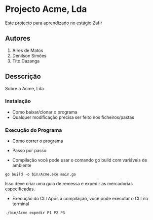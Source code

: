 # Projecto Acme, Lda

Este projecto para aprendizado no estágio Zafir

## Autores
1. Aires de Matos
2. Denilson Simões
3. Tito Cazanga


## Desscrição

Sobre a Acme, Lda


### Instalação

* Como baixar/clonar o programa
* Qualquer modificação precisa ser feito nos ficheiros/pastas

### Execução do Programa

* Como correr o programa
* Passo por passo

* Compilação
você pode usar o comando go build com variáveis de ambiente


```
go build -o bin/Acme.exe main.go
```
Isso deve criar uma guia de remessa e expedir as mercadorias especificadas.


* Execução do CLI
Após a compilação, você pode executar o CLI no terminal


```
./bin/Acme expedir P1 P2 P3
````
